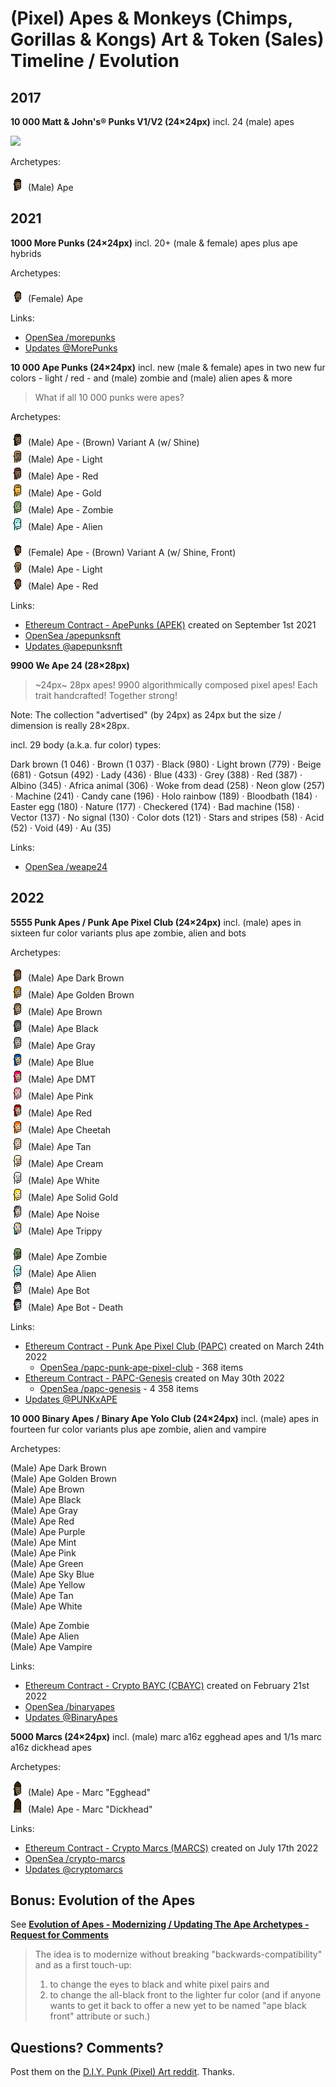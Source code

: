 # (Pixel) Apes & Monkeys (Chimps, Gorillas & Kongs) Art & Token (Sales) Timeline / Evolution



## 2017


**10 000  Matt & John's® Punks V1/V2 (24×24px)** incl. 24 (male) apes

![](https://github.com/cryptopunksnotdead/programming-cryptopunks/raw/master/i/apes.png)


Archetypes:

![](i/ye_olde_ape-male.png)   (Male) Ape




## 2021

**1000 More Punks (24×24px)**  incl. 20+ (male & female) apes  plus ape hybrids

Archetypes:

![](i/ye_olde_ape-female.png)  (Female) Ape


Links:
- [OpenSea /morepunks](https://opensea.io/collection/morepunks)
- [Updates @MorePunks](https://twitter.com/MorePunks)



**10 000 Ape Punks (24×24px)**   incl.  new (male & female) apes in two new fur colors - light / red - and (male) zombie and (male) alien apes & more


> What if all 10 000 punks were apes?


Archetypes:

![](i/ye_olde_ape-male.a.png)  (Male) Ape - (Brown) Variant A (w/ Shine)   <br>
![](i/ye_olde_ape_light-male.png)  (Male) Ape - Light  <br>
![](i/ye_olde_ape_red-male.png)  (Male) Ape - Red  <br>
![](i/ape_gold-male.png)  (Male) Ape - Gold   <br>
![](i/ape_zombie-male.png)  (Male) Ape - Zombie  <br>
![](i/ape_alien-male.png)  (Male) Ape - Alien

![](i/ye_olde_ape-female.a.png)  (Female) Ape - (Brown) Variant A (w/ Shine, Front)  <br>
![](i/ye_olde_ape_light-female.png)  (Male) Ape - Light   <br>
![](i/ye_olde_ape_red-female.png)  (Male) Ape - Red


Links:
- [Ethereum Contract - ApePunks (APEK)](https://etherscan.io/address/0x97f2eed9a7d3edbbca56120ed26795a5467f57fc) created on September 1st 2021
- [OpenSea /apepunksnft](https://opensea.io/collection/apepunksnft)
- [Updates @apepunksnft](https://twitter.com/apepunksnft)



**9900 We Ape 24 (28×28px)**

> ~24px~ 28px apes! 9900 algorithmically composed pixel apes! Each trait handcrafted! Together strong!

Note:  The collection "advertised" (by 24px) as 24px but the size / dimension is really 28×28px.


incl. 29 body (a.k.a. fur color) types:

Dark brown (1 046) ·
Brown (1 037)  ·
Black (980) ·
Light brown (779) ·
Beige (681) ·
Gotsun (492) ·
Lady (436) ·
Blue (433) ·
Grey (388) ·
Red (387)  ·
Albino (345) ·
Africa animal (306) ·
Woke from dead (258) ·
Neon glow (257) ·
Machine (241) ·
Candy cane (196) ·
Holo rainbow (189) ·
Bloodbath (184) ·
Easter egg (180) ·
Nature (177) ·
Checkered (174) ·
Bad machine (158) ·
Vector (137) ·
No signal (130) ·
Color dots (121) ·
Stars and stripes (58) ·
Acid (52) ·
Void (49) ·
Au (35)



Links:
- [OpenSea /weape24](https://opensea.io/collection/weape24)





## 2022


**5555 Punk Apes / Punk Ape Pixel Club  (24×24px)**  incl. (male) apes in sixteen fur color variants plus ape zombie, alien and bots

Archetypes:

![](i/papc/dark_brown.png)      (Male) Ape Dark Brown<br>
![](i/papc/golden_brown.png)      (Male) Ape Golden Brown <br>
![](i/papc/brown.png)      (Male) Ape Brown <br>
![](i/papc/black.png)      (Male) Ape Black <br>
![](i/papc/gray.png)      (Male) Ape Gray <br>
![](i/papc/blue.png)      (Male) Ape Blue <br>
![](i/papc/dmt.png)      (Male) Ape DMT <br>
![](i/papc/pink.png)      (Male) Ape Pink <br>
![](i/papc/red.png)      (Male) Ape Red <br>
![](i/papc/cheetah.png)      (Male) Ape Cheetah <br>
![](i/papc/tan.png)      (Male) Ape Tan <br>
![](i/papc/cream.png)      (Male) Ape Cream <br>
![](i/papc/white.png)      (Male) Ape White <br>
![](i/papc/solid_gold.png)      (Male) Ape Solid Gold  <br>
![](i/papc/noise.png)      (Male) Ape Noise <br>
![](i/papc/trippy.png)      (Male) Ape Trippy <br>


![](i/papc/zombie.png)      (Male) Ape Zombie <br>
![](i/papc/alien.png)       (Male) Ape Alien <br>
![](i/papc/bot.png)         (Male) Ape Bot  <br>
![](i/papc/death_bot.png)   (Male) Ape Bot - Death


Links:
- [Ethereum Contract - Punk Ape Pixel Club (PAPC)](https://etherscan.io/address/0x4af30b139f60c5f9ef5a494674d41e93114f5e1e) created on March 24th 2022
  - [OpenSea /papc-punk-ape-pixel-club](https://opensea.io/collection/papc-punk-ape-pixel-club) - 368 items
- [Ethereum Contract -  PAPC-Genesis](https://etherscan.io/address/0xab03e301a7b2397e91557adfbb3213441312923c) created on May 30th 2022
  - [OpenSea /papc-genesis](https://opensea.io/collection/papc-genesis) - 4 358 items
- [Updates @PUNKxAPE](https://twitter.com/PUNKxAPE)

<!-- try to sort out what contract(s) to use for 5555 apes ??
   -->




**10 000 Binary Apes / Binary Ape Yolo Club (24×24px)**
incl.  (male) apes in fourteen fur color variants plus ape zombie, alien and vampire


Archetypes:

(Male) Ape Dark Brown  <br>
(Male) Ape Golden Brown <br>
(Male) Ape Brown  <br>
(Male) Ape Black  <br>
(Male) Ape Gray  <br>
(Male) Ape Red   <br>
(Male) Ape Purple   <br>
(Male) Ape Mint   <br>
(Male) Ape Pink  <br>
(Male) Ape Green   <br>
(Male) Ape Sky Blue  <br>
(Male) Ape Yellow  <br>
(Male) Ape Tan   <br>
(Male) Ape White

(Male) Ape Zombie  <br>
(Male) Ape Alien   <br>
(Male) Ape Vampire




Links:
- [Ethereum Contract - Crypto BAYC (CBAYC)](https://etherscan.io/address/0xdcd552496f0240374e365b7776239672bfd891a8) created on February 21st 2022
- [OpenSea /binaryapes](https://opensea.io/collection/binaryapes)
- [Updates @BinaryApes](https://twitter.com/BinaryApes)



**5000 Marcs (24×24px)** incl.  (male)  marc a16z egghead  apes and 1/1s marc a16z dickhead apes


Archetypes:

![](i/ape_marc.png)  (Male) Ape - Marc "Egghead"  <br>
![](i/ape_marc_1-1.png)  (Male) Ape - Marc "Dickhead"



Links:
- [Ethereum Contract - Crypto Marcs (MARCS)](https://etherscan.io/address/0xe9b91d537c3aa5a3fa87275fbd2e4feaaed69bd0) created on July 17th 2022
- [OpenSea /crypto-marcs](https://opensea.io/collection/crypto-marcs)
- [Updates @cryptomarcs](https://twitter.com/cryptomarcs)






## Bonus:  Evolution of the Apes

See [**Evolution of Apes - Modernizing / Updating The Ape Archetypes - Request for Comments**](https://old.reddit.com/r/DIYPunkArt/comments/w729wg/evolution_of_apes_modernizing_updating_the_ape/)

>  The idea is to modernize without breaking
> "backwards-compatibility" and as a first touch-up:
>
> 1. to change the eyes to black and white pixel pairs and
> 2. to change the all-black front to the lighter fur color
>    (and if anyone wants to get it back to offer a new yet to be
>    named "ape black front" attribute or such.)
>



## Questions? Comments?

Post them on the [D.I.Y. Punk (Pixel) Art reddit](https://old.reddit.com/r/DIYPunkArt). Thanks.

